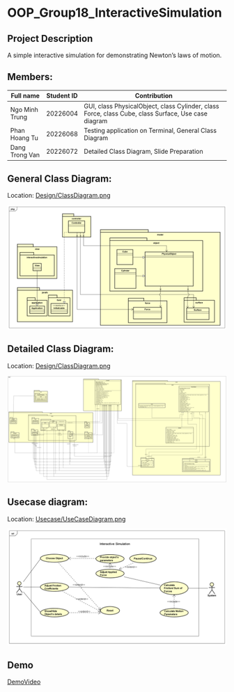 # OOP_Group18_InteractiveSimulation
## Project Description
A simple interactive simulation for demonstrating Newton’s laws of motion.
## Members:
| Full name           | Student ID   | Contribution |
--------------------  |------------  |--------------|
| Ngo Minh Trung      |20226004      | GUI, class PhysicalObject, class Cylinder, class Force, class Cube, class Surface, Use case diagram|
|Phan Hoang Tu        | 20226068     | Testing application on Terminal, General Class Diagram|
|Dang Trong Van       | 20226072     | Detailed Class Diagram, Slide Preparation|




## General Class Diagram:
Location: [Design/ClassDiagram.png](Design/General_Class_Diagram.png)

![Alt text](Design/General_Class_Diagram.png)

## Detailed Class Diagram:
Location: [Design/ClassDiagram.png](Design/ClassDiagram.png)

![Alt text](Design/ClassDiagram.png)

## Usecase diagram:
Location: [Usecase/UseCaseDiagram.png](Usecase/UseCaseDiagram.png)

![Alt text](Usecase/UseCaseDiagram.png)

## Demo
  [DemoVideo](https://drive.google.com/file/d/1NLIkhn11kc8dD9bCNWWKvwizjR59NYKG/view?usp=sharing][DemoVideo)
